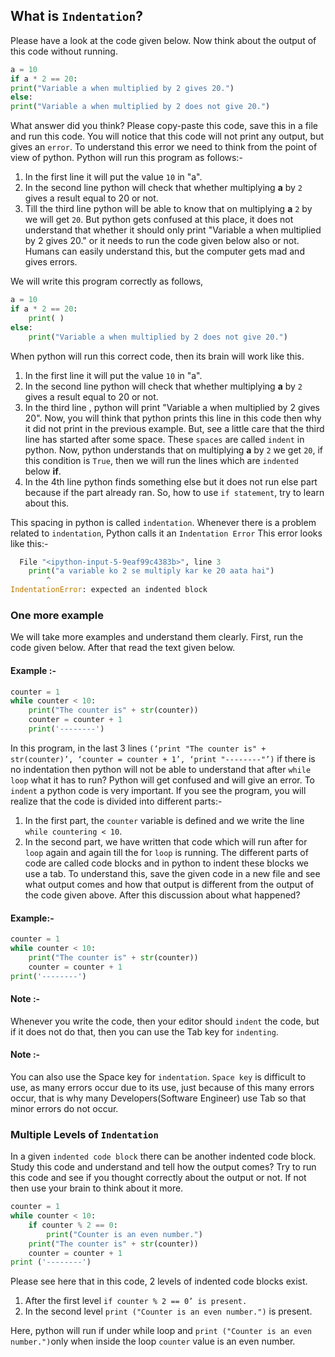 ## What is `Indentation`?

Please have a look at the code given below. Now think about the output of this code without running.
```python
a = 10
if a * 2 == 20:
print("Variable a when multiplied by 2 gives 20.")
else:
print("Variable a when multiplied by 2 does not give 20.")
```

What answer did you think? Please copy-paste this code, save this in a file and run this code. You will notice that this code will not print any output, but gives an `error`. To understand this error we need to think from the point of view of python. Python will run this program as follows:-

1. In the first line it will put the value `10` in "a".
2. In the second line python will check that whether multiplying **a** by `2` gives a result equal to 20 or not.
3. Till the third line python will be able to know that on multiplying **a** `2` by we will get `20`. But python gets confused at this place, it does not understand that whether it should only print  "Variable a when multiplied by 2 gives 20." or it needs to run the code given below also or not. Humans can easily understand this, but the computer gets mad and gives errors.

We will write this program correctly as follows,

```python
a = 10
if a * 2 == 20:
    print( )
else:
    print("Variable a when multiplied by 2 does not give 20.")
```

When python will run this correct code, then its brain will work like this. 

1. In the first line it will put the value `10` in "a".
2. In the second line python will check that whether multiplying **a** by `2` gives a result equal to 20 or not.
3. In the third line , python will print "Variable a when multiplied by 2 gives 20". Now, you will think that python prints this line in this code then why it did not print in the previous example. But, see a little care that the third line has started after some space. These `spaces` are called `indent` in python. Now, python understands that on multiplying  **a** by `2` we get `20`, if this condition is `True`, then we will run the lines which are `indented` below **if**.
4. In the 4th line python finds something else but it does not run else part because if the part already ran. So, how to use `if statement`, try to learn about this.

This spacing in python is called `indentation`. Whenever there is a problem related to `indentation`, Python calls it an `Indentation Error` This error looks like this:-

```python
  File "<ipython-input-5-9eaf99c4383b>", line 3
    print("a variable ko 2 se multiply kar ke 20 aata hai")
        ^
IndentationError: expected an indented block
```


### One more example

We will take more examples and understand them clearly. First, run the code given below. After that read the text given below.

#### Example :-
```python
counter = 1
while counter < 10:
    print("The counter is" + str(counter))
    counter = counter + 1
    print('--------')
``` 

In this program, in the last 3 lines ` (‘print "The counter is" + str(counter)’, ‘counter = counter + 1’, ‘print "--------"’) ` if there is no indentation then python will not be able to understand that after `while loop` what it has to run? Python will get confused and will give an error. To `indent` a python code is very important. If you see the program, you will realize that the code is divided into different parts:-

1. In the first part, the `counter` variable is defined and we write the line `while countering < 10`.
2. In the second part, we have written that code which will run after for `loop` again and again till the for `loop` is running. 
The different parts of code are called code blocks and in python to indent these blocks we use a tab. 
To understand this, save the given code in a new file and see what output comes and how that output is different from the output of the code given above. After this discussion about what happened?

#### Example:-
```python
counter = 1
while counter < 10:
    print("The counter is" + str(counter))
    counter = counter + 1
print('--------')
```

#### Note :-
 Whenever you write the code, then your editor should `indent` the code, but if it does not do that, then you can use the Tab key for `indenting`.

#### Note :- 
You can also use the Space key for `indentation`. `Space key`  is difficult to use, as many errors occur due to its use, just because of this many errors occur, that is why many Developers(Software Engineer) use Tab so that minor errors do not occur.

### Multiple Levels of `Indentation`

In a given `indented code block` there can be another indented code block. Study this code and understand and tell how the output comes? Try to run this code and see if you thought correctly about the output or not. If not then use your brain to think about it more.

```python
counter = 1
while counter < 10:
    if counter % 2 == 0:
        print("Counter is an even number.")
    print("The counter is" + str(counter))
    counter = counter + 1
print ('--------')
```

Please see here that in this code,  2 levels of indented code blocks exist.  

1. After the first level `if counter % 2 == 0’ is present.`
2. In the second level `print ("Counter is an even number.")` is present.

Here, python will run if under while loop  and `print ("Counter is an even number.")`only when inside the loop `counter` value is an even number.
